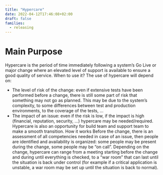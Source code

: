 ```yaml
---
title: "Hypercare"
date: 2022-04-12T17:46:08+02:00
draft: false
families:
  - releasing
---
```


# Main Purpose

Hypercare is the period of time immediately following a system’s Go Live or major change where an elevated level of support is available to ensure a good quality of service.
When to use it?
The use of hypercare will depend on:
-	The level of risk of the change: even if extensive tests have been performed before a change, there is still some part of risk that something may not go as planned. This may be due to the system’s complexity, to some differences between test and production environments, to the coverage of the tests, …
-	The impact of an issue: even if the risk is low, if the impact is high (financial, reputation, security, …) hypercare may be needed/required.
Hypercare is also an opportunity for build team and support team to make a smooth transition.
How it works
Before the change, there is an assessment of all competencies needed in case of an issue, then people are identified and availability is organized: some people may be present during the change, some people may be “on call”.
Depending on the change, hypercare can range from a meeting starting before the change and during until everything is checked, to a “war room” that can last until the situation is back under control (for example if a critical application is unstable, a war room may be set up until the situation is back to normal).

